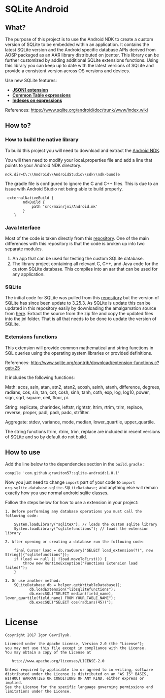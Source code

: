 # SQLite Android 


## What?

The purpose of this project is to use the Android NDK to create a custom version of SQLite to be embedded within an application. 
It contains the latest SQLite version and the Android specific database APIs derived from AOSP packaged as an AAR library distributed on jcenter.
This library can be further customized by adding additional SQLite extensions functions.
Using this library you can keep up to date with the latest versions of SQLite and provide a consistent version across OS versions and devices.

Use new SQLite features:

- **[JSON1 extension](https://www.sqlite.org/json1.html)**
- **[Common Table expressions](https://www.sqlite.org/lang_with.html)**
- **[Indexes on expressions](https://www.sqlite.org/expridx.html)**

References: https://www.sqlite.org/android/doc/trunk/www/index.wiki

## How to?
### How to build the native library
To build this project you will need to download and extract the [Android NDK](https://developer.android.com/tools/sdk/ndk/index.html "Title").

You will then need to modify your local.properties file and add a line that points to your Android NDK directory.

`ndk.dir=C\:\\Android\\AndroidStudio\\sdk\\ndk-bundle`

The gradle file is configured to ignore the C and C++ files. This is due to an issue with Android Studio not being able to build properly. 
        
     externalNativeBuild {
            ndkBuild {
                path 'src/main/jni/Android.mk'
            }
        }

### Java Interface

Most of the code is taken directly from this [repository](http://www.sqlite.org/android/zip/SQLite+Android+Bindings.zip?uuid=trunk "Title").
One of the main differences with this repository is that the code is broken up into two separate modules.

1. An app that can be used for testing the custom SQLite database.
2. The library project containing all relevant C, C++, and Java code for the custom SQLite database. This compiles into an aar that can be used for any application.

### SQLite

The initial code for SQLite was pulled from this [repository](http://www.sqlite.org/android/zip/SQLite+Android+Bindings.zip?uuid=trunk "Title") but the version of SQLite has since been update to 3.25.3.
As SQLite is update this can be updated in this repository easily by downloading the amalgamation source from [here](http://www.sqlite.org/download.html "Title"). 
Extract the source from the zip file and copy the updated files into the jni folder. That is all that needs to be done to update the version of SQLite.

### Extensions functions

This extension will provide common mathematical and string functions in SQL queries using the operating system libraries or provided definitions.

References: http://www.sqlite.org/contrib/download/extension-functions.c?get=25

It includes the following functions:

Math: acos, asin, atan, atn2, atan2, acosh, asinh, atanh, difference,
degrees, radians, cos, sin, tan, cot, cosh, sinh, tanh, coth, exp,
log, log10, power, sign, sqrt, square, ceil, floor, pi.

String: replicate, charindex, leftstr, rightstr, ltrim, rtrim, trim,
replace, reverse, proper, padl, padr, padc, strfilter.

Aggregate: stdev, variance, mode, median, lower_quartile,
upper_quartile.

The string functions ltrim, rtrim, trim, replace are included in
recent versions of SQLite and so by default do not build.

## How to use

Add the line below to the dependencies section in the ```build.gradle``` :
```
compile 'com.github.graviton57:sqlite-android:1.0.1'
```
Now you just need to change ```import``` part of your code to ```import org.sqlite.database.sqlite.SQLiteDatabase;``` and anything else will remain exactly how you use normal android sqlite classes.

Follow the steps below for how to use a extension in your project:

    1. Before performing any database operations you must call the following code:
        
        System.loadLibrary("sqliteX"); // loads the custom sqlite library
        System.loadLibrary("sqlitefunctions"); // loads the extension library
        
    2. After opening or creating a database run the following code:
    
        final Cursor load = db.rawQuery("SELECT load_extension(?)", new String[]{"sqlitefunctions"});
        if (load == null || !load.moveToFirst()) {
            throw new RuntimeException("Functions Extension load failed!");
        }
       
    3. Or use another method:
        SQLiteDatabase db = helper.getWritableDatabase();
               db.loadExtension("libsqlitefunctions");
               db.execSQL("SELECT median(field_name), lower_quartile(field_name) FROM YOUR_TABLE_NAME");
               db.execSQL("SELECT cos(radians(45))");
        


License
=======

    Copyright 2017 Igor Gavrilyuk.

    Licensed under the Apache License, Version 2.0 (the "License");
    you may not use this file except in compliance with the License.
    You may obtain a copy of the License at

       http://www.apache.org/licenses/LICENSE-2.0

    Unless required by applicable law or agreed to in writing, software
    distributed under the License is distributed on an "AS IS" BASIS,
    WITHOUT WARRANTIES OR CONDITIONS OF ANY KIND, either express or implied.
    See the License for the specific language governing permissions and
    limitations under the License.




   